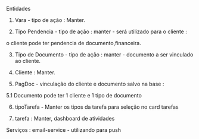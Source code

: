 Entidades

1. Vara - tipo de ação : Manter.

2. Tipo Pendencia - tipo de ação : manter - será utilizado para o cliente :

o cliente pode ter pendencia de documento,financeira.

3. Tipo de Documento - tipo de ação : manter - documento a ser vinculado ao cliente.

4. Cliente : Manter.

5. PagDoc - vinculação do cliente e documento salvo na base  :

5.1 Documento pode ter 1 cliente e 1 tipo de documento

6. tipoTarefa - Manter os tipos da tarefa para seleção no card tarefas

7. tarefa : Manter, dashboard de atividades




Serviços :
email-service - utilizando para push



